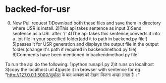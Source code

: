 # backed-for-usr
0) New Pull request
1)Download both these files and save them in directory where USR is install.
2)This api takes sentence as input 
3)Send sentence as a URL after '/'
4)The api takes this sentence,converts it into a .txt file in your specified folder(add it to path in backend.py file )
5)passes it for USR generation and displays the output file in the output folder.(change it's path if required in backendmethod.py file)
6)Comments have been mentioned in backendmethod.py file

To run the api do the following:
1)python runapi1.py
2)it runs on localhost
3)copy the localhost url
4)paste it in browser with sentence for eg. "http://127.0.0.1:5000/सूर्यास्त के बाद आकाश को देखना कितना अच्छा लगता है ।" 



